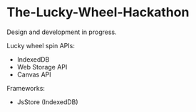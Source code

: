 # The-Lucky-Wheel-Hackathon
Design and development in progress.

Lucky wheel spin APIs:
- IndexedDB
- Web Storage API
- Canvas API

Frameworks:
- JsStore (IndexedDB)
